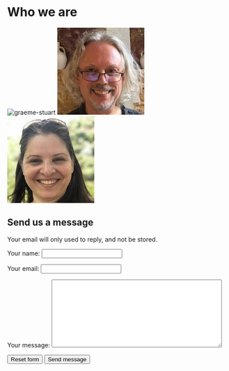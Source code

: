 # Who we are

<div class="panels">
  <img src="/images/graeme-stuart-200x200.jpg" alt="graeme-stuart">
  <img src="/images/dave-everitt-200x200.jpg" alt="dave-everitt">
  <img src="/images/fania-raczinski-200x200.jpg" alt="fania-raczinski">
</div>

<!--
![Graeme Stuart](images/graeme-stuart-200x200.jpg)
![Dave Everitt](images/dave-everitt-200x200.jpg)
![Fania Raczinski](images/fania-raczinski-200x200.jpg)
-->


## Send us a message

Your email will only used to reply, and not be stored.

<!-- <form action="/cgi-bin/formmail.cgi" method="post" id="contact" title="Contact Angie Denman"> -->
<form action="#" method="post" id="contact" title="Contact EcoVisum" style="margin-bottom: 2em">
  <p>
    <label for="name">Your name:</label>
    <input type="text" name="name" id="name" title="your name" />
  </p>
  <p>
    <label for="email">Your email:</label>
    <input type="email" name="email" id="email" title="your email address" />
  </p>
  <p>
    <label for="message">Your message:</label>
    <textarea rows="10" cols="46" name="message" id="message" title="Your message"></textarea>
  </p>
  <!-- <div class="hptfield">
    <label>Keep this field blank</label>
    <input type="text" name="honeypot" id="hpt" />
  </div> -->
  <p class="buttons">
    <input type="reset"  name="button" value="Reset form" title="clear all text" />
    <input type="submit" name="button" value="Send message" />
  </p>
</form>
